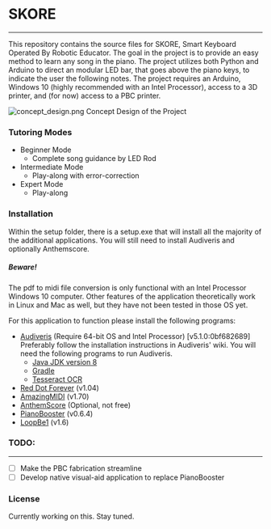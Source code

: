 # SKORE
---
This repository contains the source files for SKORE, Smart Keyboard Operated By Robotic Educator. The goal in the project is to provide an easy method to learn any song in the piano. The project utilizes both Python and Arduino to direct an modular LED bar, that goes above the piano keys, to indicate the user the following notes. The project requires an Arduino, Windows 10 (highly recommended with an Intel Processor), access to a 3D printer, and (for now) access to a PBC printer.

![concept_design.png]()
Concept Design of the Project

### Tutoring Modes

 - Beginner Mode
    - Complete song guidance by LED Rod
 - Intermediate Mode
    - Play-along with error-correction
 - Expert Mode
    - Play-along

### Installation
Within the setup folder, there is a setup.exe that will install all the majority of the additional applications. You will still need to install Audiveris and optionally Anthemscore.

##### Beware!
The pdf to midi file conversion is only functional with an Intel Processor Windows 10 computer. Other features of the application theoretically work in Linux and Mac as well, but they have not been tested in those OS yet.

For this application to function please install the following programs:
 - [Audiveris] (Require 64-bit OS and Intel Processor) [v5.1.0:0bf682689]
Preferably follow the installation instructions in Audiveris' wiki. You will need the following programs to run Audiveris.
     - [Java JDK version 8]
     - [Gradle]
     - [Tesseract OCR]
 - [Red Dot Forever] (v1.04)
 - [AmazingMIDI] (v1.70)
 - [AnthemScore] (Optional, not free)
 - [PianoBooster] (v0.6.4)
 - [LoopBe1] (v1.6)

### TODO:
---

 - [ ] Make the PBC fabrication streamline
 - [ ] Develop native visual-aid application to replace PianoBooster

### License

Currently working on this. Stay tuned.


   [Audiveris]: <https://github.com/audiveris>
   [Java JDK version 8]: <http://www.oracle.com/technetwork/java/javase/downloads/index.html>
   [Gradle]: <https://gradle.org/>
   [Tesseract OCR]: <https://github.com/tesseract-ocr/tesseract>
   [Red Dot Forever]: <https://sourceforge.net/projects/reddot/files/latest/download>
   [AmazingMIDI]: <http://www.pluto.dti.ne.jp/~araki/amazingmidi/>
   [AnthemScore]: <https://www.lunaverus.com/>
   [PianoBooster]: <http://pianobooster.sourceforge.net/screenshots.html>
   [LoopBe1]: <https://www.nerds.de/en/download.html>
